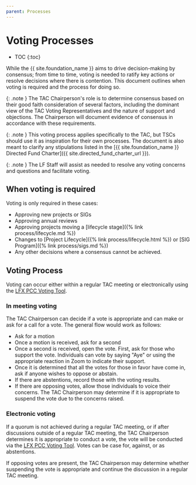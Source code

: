 ```yaml
---
parent: Processes
---
```


# Voting Processes

* TOC
{:toc}

While the {{ site.foundation_name }} aims to drive decision-making by consensus; from time to time, voting is needed to ratify key actions or resolve decisions where there is contention. This document outlines when voting is required and the process for doing so.

{: .note }
The TAC Chairperson's role is to determine consensus based on their good faith consideration of several factors, including the dominant view of the TAC Voting Representatives and the nature of support and objections. The Chairperson will document evidence of consensus in accordance with these requirements. 

{: .note }
This voting process applies specifically to the TAC, but TSCs should use it as inspiration for their own processes. The document is also meant to clarify any stipulations listed in the [{{ site.foundation_name }} Directed Fund Charter]({{ site.directed_fund_charter_url }}). 

{: .note }
The LF Staff will assist as needed to resolve any voting concerns and questions and facilitate voting.

## When voting is required

Voting is only required in these cases:

- Approving new projects or SIGs
- Approving annual reviews
- Approving projects moving a [lifecycle stage]({% link process/lifecycle.md %})
- Changes to [Project Lifecycle]({% link process/lifecycle.html %}) or [SIG Program]({% link process/sigs.md %})
- Any other decisions where a consensus cannot be achieved.

## Voting Process

Voting can occur either within a regular TAC meeting or electronically using the [LFX PCC Voting Tool](https://docs.linuxfoundation.org/lfx/project-control-center/v2-latest-version/collaborations/voting).

### In meeting voting

The TAC Chairperson can decide if a vote is appropriate and can make or ask for a call for a vote. The general flow would work as follows:

- Ask for a motion
- Once a motion is received, ask for a second
- Once a second is received, open the vote.
First, ask for those who support the vote. Individuals can vote by saying "Aye" or using the appropriate reaction in Zoom to indicate their support.
- Once it is determined that all the votes for those in favor have come in, ask if anyone wishes to oppose or abstain.
- If there are abstentions, record those with the voting results.
- If there are opposing votes, allow those individuals to voice their concerns. The TAC Chairperson may determine if it is appropriate to suspend the vote due to the concerns raised.

### Electronic voting

If a quorum is not achieved during a regular TAC meeting, or if after discussions outside of a regular TAC meeting, the TAC Chairperson determines it is appropriate to conduct a vote, the vote will be conducted via the [LFX PCC Voting Tool](https://docs.linuxfoundation.org/lfx/project-control-center/v2-latest-version/collaborations/voting). Votes can be case for, against, or as abstentions.

If opposing votes are present, the TAC Chairperson may determine whether suspending the vote is appropriate and continue the discussion in a regular TAC meeting.
